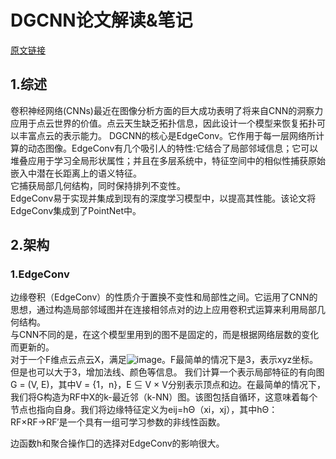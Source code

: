 # DGCNN论文解读&笔记  
[原文链接](https://arxiv.org/pdf/1801.07829.pdf)  

## 1.综述  
卷积神经网络(CNNs)最近在图像分析方面的巨大成功表明了将来自CNN的洞察力应用于点云世界的价值。点云天生缺乏拓扑信息，因此设计一个模型来恢复拓扑可以丰富点云的表示能力。
DGCNN的核心是EdgeConv。它作用于每一层网络所计算的动态图像。EdgeConv有几个吸引人的特性:它结合了局部邻域信息；它可以堆叠应用于学习全局形状属性；并且在多层系统中，特征空间中的相似性捕获原始嵌入中潜在长距离上的语义特征。  
它捕获局部几何结构，同时保持排列不变性。  
EdgeConv易于实现并集成到现有的深度学习模型中，以提高其性能。该论文将EdgeConv集成到了PointNet中。  

## 2.架构  
### 1.EdgeConv  
边缘卷积（EdgeConv）的性质介于置换不变性和局部性之间。它运用了CNN的思想，通过构造局部邻域图并在连接相邻点对的边上应用卷积式运算来利用局部几何结构。  
与CNN不同的是，在这个模型里用到的图不是固定的，而是根据网络层数的变化而更新的。  
对于一个F维点云点云X，满足![image](https://user-images.githubusercontent.com/74122331/131762264-7704defb-bb1b-42f3-8863-dcbe8697edd3.png)。F最简单的情况下是3，表示xyz坐标。但是也可以大于3，增加法线、颜色等信息。
我们计算一个表示局部特征的有向图G = (V, E)，其中V = {1，n}，E ⊆ V × V分别表示顶点和边。在最简单的情况下，我们将G构造为RF中X的k-最近邻（k-NN）图。该图包括自循环，这意味着每个节点也指向自身。我们将边缘特征定义为eij=hΘ（xi，xj），其中hΘ：RF×RF→RF′是一个具有一组可学习参数的非线性函数。

边函数h和聚合操作囗的选择对EdgeConv的影响很大。
